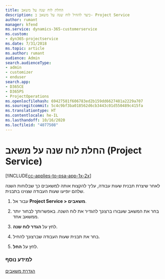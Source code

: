 ```yaml
---
title: החלת לוח שנה על משאב
description: כיצד להחיל לוח שנה על משאב ב- Project Service
author: rumant
manager: kfend
ms.service: dynamics-365-customerservice
ms.custom:
- dyn365-projectservice
ms.date: 7/31/2018
ms.topic: article
ms.author: rumant
audience: Admin
search.audienceType:
- admin
- customizer
- enduser
search.app:
- D365CE
- D365PS
- ProjectOperations
ms.openlocfilehash: 69427581f606783ed2b159dd6627481a2229a707
ms.sourcegitcommit: 5c4c9bf3ba018562d6cb3443c01d550489c415fa
ms.translationtype: HT
ms.contentlocale: he-IL
ms.lasthandoff: 10/16/2020
ms.locfileid: "4077508"
---
```

# <a name="apply-a-calendar-to-a-resource-project-service"></a>החלת לוח שנה על משאב (Project Service)

[!INCLUDE[cc-applies-to-psa-app-1x-2x](../includes/cc-applies-to-psa-app-1x-2x.md)]

לאחר שיצרת תבנית שעות עבודה, עליך להקצות אותה למשאבים כך שבלוחות השנה שלהם יופיעו שעות העבודה שצוינו בתבנית.  
  
1.  עבור אל **Project Service > משאבים**.  
  
2.  בחר את המשאב שעבורו ברצונך להגדיר את לוח השנה. באפשרותך לבחור יותר ממשאב אחד.  
  
3.  לחץ על **הגדר לוח שנה**.  
  
4.  בחר את תבנית שעות העבודה שברצונך להחיל.  
  
5.  לחץ על **החל**.  
  
### <a name="see-also"></a>למידע נוסף  
 [הגדרת משאבים](../psa/set-up-resources.md)
